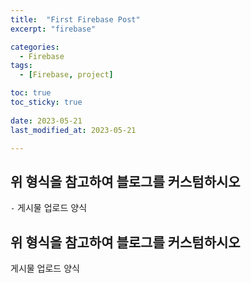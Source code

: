 ```yaml
---
title:  "First Firebase Post" 
excerpt: "firebase"

categories:
  - Firebase
tags:
  - [Firebase, project]

toc: true
toc_sticky: true
 
date: 2023-05-21
last_modified_at: 2023-05-21

---
```



## 위 형식을 참고하여 블로그를 커스텀하시오

`-` 게시물 업로드 양식

## 위 형식을 참고하여 블로그를 커스텀하시오

게시물 업로드 양식